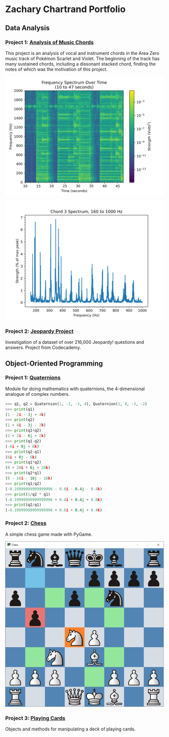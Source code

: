 # Zachary Chartrand Portfolio

## Data Analysis

### Project 1: [Analysis of Music Chords](https://github.com/zachartrand/Audio-Analysis/blob/master/pokemon_audio.ipynb)

This project is an analysis of vocal and instrument chords in the
Area Zero music track of Pokémon Scarlet and Violet. The beginning
of the track has many sustained chords, including a dissonant
stacked chord, finding the notes of which was the motivation of
this project.

![Spectrogram](./images/spectrogram_chords.png)

![Fourier spectrum](./images/chord3_spectrum_160_1000Hz.png)

### Project 2: [Jeopardy Project](https://github.com/zachartrand/Codecademy/tree/master/Data%20Scientist%20Track/Hands%20On%20with%20Pandas/Jeopardy%20Project)

Investigation of a dataset of over 216,000 Jeopardy! questions and
answers. Project from Codecademy.

## Object-Oriented Programming

### Project 1: [Quaternions](https://github.com/zachartrand/Quaternions)

Module for doing mathematics with quaternions, the 4-dimensional analogue of complex numbers.

```python 3
>>> q1, q2 = Quaternion(1, -2, -3, 4), Quaternion(1, 4, -3, -2)
>>> print(q1)
(1 - 2i - 3j + 4k)
>>> print(q2)
(1 + 4i - 3j - 2k)
>>> print(q1+q2)
(2 + 2i - 6j + 2k)
>>> print(q1-q2)
(-6i + 0j + 6k)
>>> print(q2-q1)
(6i + 0j - 6k)
>>> print(q1*q2)
(8 + 20i + 6j + 20k)
>>> print(q2*q1)
(8 - 16i - 18j - 16k)
>>> print(q1/q2)
(-0.19999999999999996 - 0.8i - 0.4j - 0.4k)
>>> print(1/q2 * q1)
(-0.19999999999999996 + 0.4i + 0.4j + 0.8k)
>>> print(q2/q1)
(-0.19999999999999996 + 0.8i + 0.4j + 0.4k)
```

### Project 2: [Chess](https://zachartrand.github.io/Chess/)

A simple chess game made with PyGame.

![Chess](./images/chess-screenshot.png)

### Project 3: [Playing Cards](https://github.com/zachartrand/Playing-Cards)

Objects and methods for manipulating a deck of playing cards.
